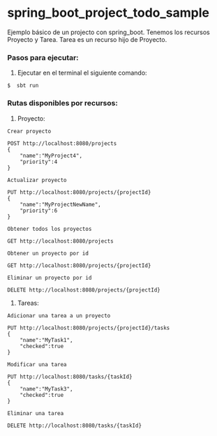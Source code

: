 # spring_boot_project_todo_sample
Ejemplo básico de un projecto con spring_boot. Tenemos los recursos Proyecto y Tarea. Tarea es un recurso hijo de Proyecto.


### Pasos para ejecutar:

1. Ejecutar en el terminal el siguiente comando:

```
$  sbt run
```

### Rutas disponibles por recursos:

1. Proyecto:

```
Crear proyecto

POST http://localhost:8080/projects
{
	"name":"MyProject4",
	"priority":4
}
```

```
Actualizar proyecto

PUT http://localhost:8080/projects/{projectId}
{
	"name":"MyProjectNewName",
	"priority":6
}
```

```
Obtener todos los proyectos

GET http://localhost:8080/projects
```

```
Obtener un proyecto por id

GET http://localhost:8080/projects/{projectId}
```

```
Eliminar un proyecto por id

DELETE http://localhost:8080/projects/{projectId}
```

1. Tareas:

```
Adicionar una tarea a un proyecto

PUT http://localhost:8080/projects/{projectId}/tasks
{
	"name":"MyTask1",
	"checked":true
}
```

```
Modificar una tarea

PUT http://localhost:8080/tasks/{taskId}
{
	"name":"MyTask3",
	"checked":true
}
```

```
Eliminar una tarea

DELETE http://localhost:8080/tasks/{taskId}
```